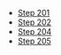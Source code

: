 <ul>
  <li>
    <a target="_blank" href="https://stackblitz.com/github/saniyusuf/abc-partners-may-2018#201">Step 201</a>
  </l1>
  <li>
    <a target="_blank" href="https://stackblitz.com/github/saniyusuf/abc-partners-may-2018#202">Step 202</a>
  </li>
  <li>
      <a target="_blank" href="https://stackblitz.com/github/saniyusuf/abc-partners-may-2018#204">Step 204</a>
    </li>   
    <li>
        <a target="_blank" href="https://stackblitz.com/github/saniyusuf/abc-partners-may-2018#205">Step 205</a>
     </li>
</ul>
